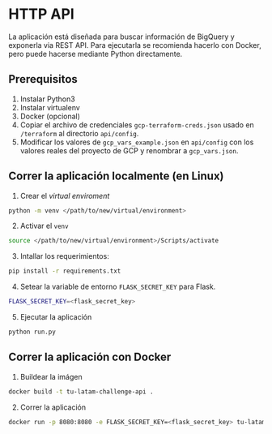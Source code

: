 # HTTP API

La aplicación está diseñada para buscar información de BigQuery y exponerla via REST API. Para ejecutarla se recomienda hacerlo con Docker, pero puede hacerse mediante Python directamente.

## Prerequisitos 
1. Instalar Python3
2. Instalar virtualenv
3. Docker (opcional)
4. Copiar el archivo de credenciales `gcp-terraform-creds.json` usado en `/terraform` al directorio `api/config`.
5. Modificar los valores de `gcp_vars_example.json` en `api/config` con los valores reales del proyecto de GCP y renombrar a `gcp_vars.json`.

## Correr la aplicación localmente (en Linux)
1. Crear el *virtual enviroment*
```sh
python -m venv </path/to/new/virtual/environment>
```

2. Activar el `venv`
```sh
source </path/to/new/virtual/environment>/Scripts/activate 
```

3. Intallar los requerimientos:
```sh
pip install -r requirements.txt
```

4. Setear la variable de entorno `FLASK_SECRET_KEY` para Flask.
```sh
FLASK_SECRET_KEY=<flask_secret_key>
```

5. Ejecutar la aplicación
```sh
python run.py
```

## Correr la aplicación con Docker

1. Buildear la imágen

```sh
docker build -t tu-latam-challenge-api .
```

2. Correr la aplicación

```sh
docker run -p 8080:8080 -e FLASK_SECRET_KEY=<flask_secret_key> tu-latam-challenge-api
```